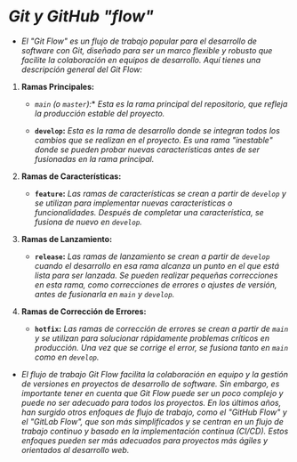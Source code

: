 <!-- Autor: Daniel Benjamin Perez Morales -->
<!-- GitHub: https://github.com/DanielPerezMoralesDev13 -->
<!-- Correo electrónico: danielperezdev@proton.me -->

# ***Git y GitHub "flow"***

- *El "Git Flow" es un flujo de trabajo popular para el desarrollo de software con Git, diseñado para ser un marco flexible y robusto que facilite la colaboración en equipos de desarrollo. Aquí tienes una descripción general del Git Flow:*

1. **Ramas Principales:**

   - **`main`* (o `master`):** *Esta es la rama principal del repositorio, que refleja la producción estable del proyecto.*

   - **`develop`:** *Esta es la rama de desarrollo donde se integran todos los cambios que se realizan en el proyecto. Es una rama "inestable" donde se pueden probar nuevas características antes de ser fusionadas en la rama principal.*

2. **Ramas de Características:**

   - **`feature`:** *Las ramas de características se crean a partir de `develop` y se utilizan para implementar nuevas características o funcionalidades. Después de completar una característica, se fusiona de nuevo en `develop`.*

3. **Ramas de Lanzamiento:**

   - **`release`:** *Las ramas de lanzamiento se crean a partir de `develop` cuando el desarrollo en esa rama alcanza un punto en el que está lista para ser lanzada. Se pueden realizar pequeñas correcciones en esta rama, como correcciones de errores o ajustes de versión, antes de fusionarla en `main` y `develop`.*

4. **Ramas de Corrección de Errores:**

   - **`hotfix`:** *Las ramas de corrección de errores se crean a partir de `main` y se utilizan para solucionar rápidamente problemas críticos en producción. Una vez que se corrige el error, se fusiona tanto en `main` como en `develop`.*

- *El flujo de trabajo Git Flow facilita la colaboración en equipo y la gestión de versiones en proyectos de desarrollo de software. Sin embargo, es importante tener en cuenta que Git Flow puede ser un poco complejo y puede no ser adecuado para todos los proyectos. En los últimos años, han surgido otros enfoques de flujo de trabajo, como el "GitHub Flow" y el "GitLab Flow", que son más simplificados y se centran en un flujo de trabajo continuo y basado en la implementación continua (CI/CD). Estos enfoques pueden ser más adecuados para proyectos más ágiles y orientados al desarrollo web.*
